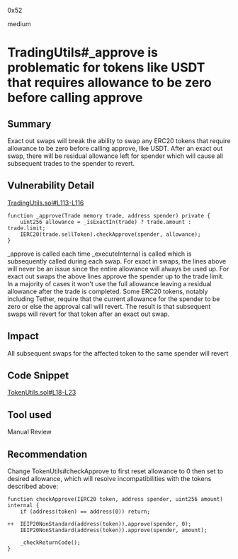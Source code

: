 0x52

medium

# TradingUtils#_approve is problematic for tokens like USDT that requires allowance to be zero before calling approve

## Summary

Exact out swaps will break the ability to swap any ERC20 tokens that require allowance to be zero before calling approve, like USDT. After an exact out swap, there will be residual allowance left for spender which will cause all subsequent trades to the spender to revert.

## Vulnerability Detail

[TradingUtils.sol#L113-L116](https://github.com/sherlock-audit/2022-09-notional/blob/main/leveraged-vaults/contracts/trading/TradingUtils.sol#L113-L116)

    function _approve(Trade memory trade, address spender) private {
        uint256 allowance = _isExactIn(trade) ? trade.amount : trade.limit;
        IERC20(trade.sellToken).checkApprove(spender, allowance);
    }

_approve is called each time _executeInternal is called which is subsequently called during each swap. For exact in swaps, the lines above will never be an issue since the entire allowance will always be used up. For exact out swaps the above lines approve the spender up to the trade limit. In a majority of cases it won't use the full allowance leaving a residual allowance after the trade is completed. Some ERC20 tokens, notably including Tether, require that the current allowance for the spender to be zero or else the approval call will revert. The result is that subsequent swaps will revert for that token after an exact out swap.

## Impact

All subsequent swaps for the affected token to the same spender will revert

## Code Snippet

[TokenUtils.sol#L18-L23](https://github.com/sherlock-audit/2022-09-notional/blob/main/leveraged-vaults/contracts/utils/TokenUtils.sol#L18-L23)

## Tool used

Manual Review

## Recommendation

Change TokenUtils#checkApprove to first reset allowance to 0 then set to desired allowance, which will resolve incompatibilities with the tokens described above:

    function checkApprove(IERC20 token, address spender, uint256 amount) internal {
        if (address(token) == address(0)) return;

    ++  IEIP20NonStandard(address(token)).approve(spender, 0);
        IEIP20NonStandard(address(token)).approve(spender, amount);

        _checkReturnCode();
    }